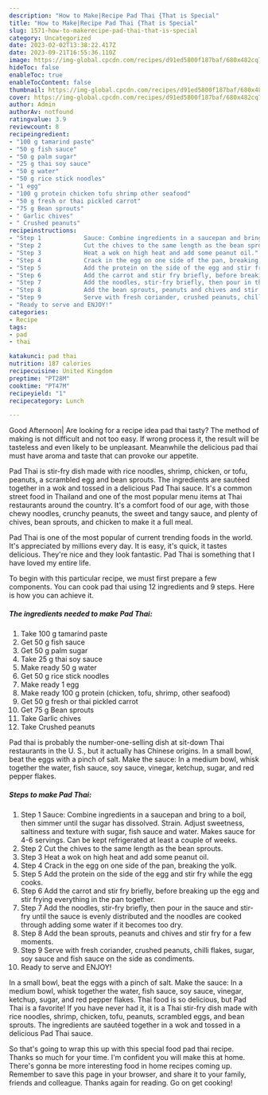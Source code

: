 ```yaml
---
description: "How to Make|Recipe Pad Thai {That is Special"
title: "How to Make|Recipe Pad Thai {That is Special"
slug: 1571-how-to-makerecipe-pad-thai-that-is-special
category: Uncategorized
date: 2023-02-02T13:38:22.417Z
date: 2023-09-21T16:55:36.110Z
image: https://img-global.cpcdn.com/recipes/d91ed5800f187baf/680x482cq70/pad-thai-recipe-main-photo.jpg
hideToc: false
enableToc: true
enableTocContent: false
thumbnail: https://img-global.cpcdn.com/recipes/d91ed5800f187baf/680x482cq70/pad-thai-recipe-main-photo.jpg
cover: https://img-global.cpcdn.com/recipes/d91ed5800f187baf/680x482cq70/pad-thai-recipe-main-photo.jpg
author: Admin
authorAv: notfound
ratingvalue: 3.9
reviewcount: 8
recipeingredient:
- "100 g tamarind paste"
- "50 g fish sauce"
- "50 g palm sugar"
- "25 g thai soy sauce"
- "50 g water"
- "50 g rice stick noodles"
- "1 egg"
- "100 g protein chicken tofu shrimp other seafood"
- "50 g fresh or thai pickled carrot"
- "75 g Bean sprouts"
- " Garlic chives"
- " Crushed peanuts"
recipeinstructions:
- "Step 1            Sauce: Combine ingredients in a saucepan and bring to a boil, then simmer until the sugar has dissolved. Strain. Adjust sweetness, saltiness and texture with sugar, fish sauce and water. Makes sauce for 4-6 servings. Can be kept refrigerated at least a couple of weeks."
- "Step 2            Cut the chives to the same length as the bean sprouts."
- "Step 3            Heat a wok on high heat and add some peanut oil."
- "Step 4            Crack in the egg on one side of the pan, breaking the yolk."
- "Step 5            Add the protein on the side of the egg and stir fry while the egg cooks."
- "Step 6            Add the carrot and stir fry briefly, before breaking up the egg and stir frying everything in the pan together."
- "Step 7            Add the noodles, stir-fry briefly, then pour in the sauce and stir-fry until the sauce is evenly distributed and the noodles are cooked through adding some water if it becomes too dry."
- "Step 8            Add the bean sprouts, peanuts and chives and stir fry for a few moments."
- "Step 9            Serve with fresh coriander, crushed peanuts, chilli flakes, sugar, soy sauce and fish sauce on the side as condiments."
- "Ready to serve and ENJOY!"
categories:
- Recipe
tags:
- pad
- thai

katakunci: pad thai 
nutrition: 187 calories
recipecuisine: United Kingdom
preptime: "PT28M"
cooktime: "PT47M"
recipeyield: "1"
recipecategory: Lunch

---
```



Good Afternoon| Are looking for a recipe idea pad thai tasty? The method of making is not difficult and not too easy. If wrong process it, the result will be tasteless and even likely to be unpleasant. Meanwhile the delicious pad thai must have aroma and taste that can provoke our appetite.





Pad Thai is stir-fry dish made with rice noodles, shrimp, chicken, or tofu, peanuts, a scrambled egg and bean sprouts. The ingredients are sautéed together in a wok and tossed in a delicious Pad Thai sauce. It&#39;s a common street food in Thailand and one of the most popular menu items at Thai restaurants around the country. It&#39;s a comfort food of our age, with those chewy noodles, crunchy peanuts, the sweet and tangy sauce, and plenty of chives, bean sprouts, and chicken to make it a full meal.

Pad Thai is one of the most popular of current trending foods in the world. It's appreciated by millions every day. It is easy, it's quick, it tastes delicious. They're nice and they look fantastic. Pad Thai is something that I have loved my entire life.


To begin with this particular recipe, we must first prepare a few components. You can cook pad thai using 12 ingredients and 9 steps. Here is how you can achieve it.

<!--inarticleads1-->

##### The ingredients needed to make Pad Thai:

1. Take 100 g tamarind paste
1. Get 50 g fish sauce
1. Get 50 g palm sugar
1. Take 25 g thai soy sauce
1. Make ready 50 g water
1. Get 50 g rice stick noodles
1. Make ready 1 egg
1. Make ready 100 g protein (chicken, tofu, shrimp, other seafood)
1. Get 50 g fresh or thai pickled carrot
1. Get 75 g Bean sprouts
1. Take  Garlic chives
1. Take  Crushed peanuts


Pad thai is probably the number-one-selling dish at sit-down Thai restaurants in the U. S., but it actually has Chinese origins. In a small bowl, beat the eggs with a pinch of salt. Make the sauce: In a medium bowl, whisk together the water, fish sauce, soy sauce, vinegar, ketchup, sugar, and red pepper flakes. 

<!--inarticleads2-->

##### Steps to make Pad Thai:

1. Step 1            Sauce: Combine ingredients in a saucepan and bring to a boil, then simmer until the sugar has dissolved. Strain. Adjust sweetness, saltiness and texture with sugar, fish sauce and water. Makes sauce for 4-6 servings. Can be kept refrigerated at least a couple of weeks.
1. Step 2            Cut the chives to the same length as the bean sprouts.
1. Step 3            Heat a wok on high heat and add some peanut oil.
1. Step 4            Crack in the egg on one side of the pan, breaking the yolk.
1. Step 5            Add the protein on the side of the egg and stir fry while the egg cooks.
1. Step 6            Add the carrot and stir fry briefly, before breaking up the egg and stir frying everything in the pan together.
1. Step 7            Add the noodles, stir-fry briefly, then pour in the sauce and stir-fry until the sauce is evenly distributed and the noodles are cooked through adding some water if it becomes too dry.
1. Step 8            Add the bean sprouts, peanuts and chives and stir fry for a few moments.
1. Step 9            Serve with fresh coriander, crushed peanuts, chilli flakes, sugar, soy sauce and fish sauce on the side as condiments.
1. Ready to serve and ENJOY!

In a small bowl, beat the eggs with a pinch of salt. Make the sauce: In a medium bowl, whisk together the water, fish sauce, soy sauce, vinegar, ketchup, sugar, and red pepper flakes. Thai food is so delicious, but Pad Thai is a favorite! If you have never had it, it is a Thai stir-fry dish made with rice noodles, shrimp, chicken, tofu, peanuts, scrambled eggs, and bean sprouts. The ingredients are sautéed together in a wok and tossed in a delicious Pad Thai sauce. 

So that's going to wrap this up with this special food pad thai recipe. Thanks so much for your time. I'm confident you will make this at home. There's gonna be more interesting food in home recipes coming up. Remember to save this page in your browser, and share it to your family, friends and colleague. Thanks again for reading. Go on get cooking!
